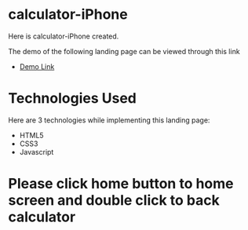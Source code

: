 # calculator-iPhone
 Here is calculator-iPhone created.

The demo of the following landing page can be viewed through this link
  - [Demo Link](https://uktam19980416.github.io/calculator-iPhone/)

# Technologies Used
Here are 3 technologies while implementing this landing page:
 - HTML5
 - CSS3
 - Javascript
 
 # Please click home button to home screen and double click to back calculator
